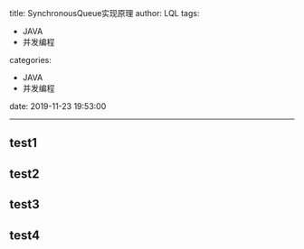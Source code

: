 title: SynchronousQueue实现原理
author: LQL
tags: 
  - JAVA
  - 并发编程

categories:
  - JAVA
  - 并发编程 

date: 2019-11-23 19:53:00

---

## test1
## test2
## test3
## test4
